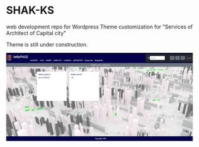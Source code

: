 # SHAK-KS
web development repo for Wordpress Theme customization for "Services of Architect of Capital city"

Theme is still under construction.

![Example Screenshot](screenshot2.jpg)
